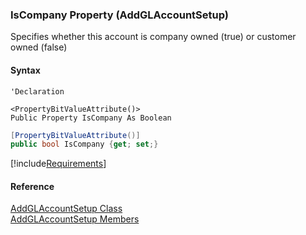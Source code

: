 ﻿### IsCompany Property (AddGLAccountSetup)

Specifies whether this account is company owned (true) or customer owned (false)

#### Syntax

```vbnet
'Declaration

<PropertyBitValueAttribute()>
Public Property IsCompany As Boolean
```

```csharp
[PropertyBitValueAttribute()]
public bool IsCompany {get; set;}
```

[!include[Requirements](../partials/requirements.md)]

#### Reference

[AddGLAccountSetup Class](FChoice.Toolkits.Clarify~FChoice.Toolkits.Clarify.Logistics.AddGLAccountSetup.md)  
[AddGLAccountSetup Members](FChoice.Toolkits.Clarify~FChoice.Toolkits.Clarify.Logistics.AddGLAccountSetup_members.md)